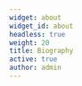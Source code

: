 ```yaml
---
widget: about
widget_id: about
headless: true
weight: 20
title: Biography
active: true
author: admin
---
```

<meta name="google-site-verification" content="vWYxHqy5vAVLCxRSujEBYiq19ivvxtuWCNarSsLPvs8" />